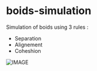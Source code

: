 # boids-simulation
Simulation of boids using 3 rules :
- Separation
- Alignement
- Coheshion

![IMAGE](https://github.com/CBerl139/boids-simulation/blob/img/capture.png?raw=true)